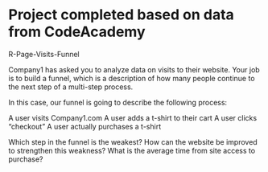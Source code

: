 # Project completed based on data from CodeAcademy

R-Page-Visits-Funnel

Company1 has asked you to analyze data on visits to their website. Your job is to build a funnel, which is a description of how many people continue to the next step of a multi-step process.

In this case, our funnel is going to describe the following process:

A user visits Company1.com
A user adds a t-shirt to their cart
A user clicks “checkout”
A user actually purchases a t-shirt

Which step in the funnel is the weakest? 
How can the website be improved to strengthen this weakness? 
What is the average time from site access to purchase?
